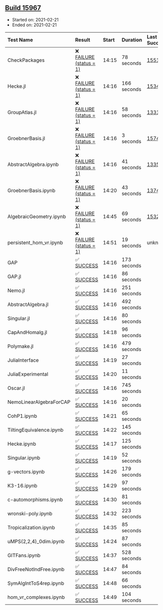 ## [Build 15967](https://oscarci.mathematik.uni-kl.de/job/oscar/15967/)

* Started on: 2021-02-21
* Ended on: 2021-02-21

| Test Name    | Result | Start | Duration | Last Success | First Failure |
|:-------------|:-------|:------|:---------|:-------------|:--------------|
| CheckPackages | ❌ [FAILURE (status = 1)](https://oscarci.mathematik.uni-kl.de/job/oscar/15967/artifact/logs/build-15967/CheckPackages.log) | 14:15 | 78 seconds | [15514](https://oscarci.mathematik.uni-kl.de/job/oscar/15514/) | [15515](https://oscarci.mathematik.uni-kl.de/job/oscar/15515/) |
| Hecke.jl | ❌ [FAILURE (status = 1)](https://oscarci.mathematik.uni-kl.de/job/oscar/15967/artifact/logs/build-15967/Hecke.jl.log) | 14:16 | 166 seconds | [15344](https://oscarci.mathematik.uni-kl.de/job/oscar/15344/) | [15348](https://oscarci.mathematik.uni-kl.de/job/oscar/15348/) |
| GroupAtlas.jl | ❌ [FAILURE (status = 1)](https://oscarci.mathematik.uni-kl.de/job/oscar/15967/artifact/logs/build-15967/GroupAtlas.jl.log) | 14:16 | 58 seconds | [13311](https://oscarci.mathematik.uni-kl.de/job/oscar/13311/) | [13312](https://oscarci.mathematik.uni-kl.de/job/oscar/13312/) |
| GroebnerBasis.jl | ❌ [FAILURE (status = 1)](https://oscarci.mathematik.uni-kl.de/job/oscar/15967/artifact/logs/build-15967/GroebnerBasis.jl.log) | 14:16 | 3 seconds | [15745](https://oscarci.mathematik.uni-kl.de/job/oscar/15745/) | [15746](https://oscarci.mathematik.uni-kl.de/job/oscar/15746/) |
| AbstractAlgebra.ipynb | ❌ [FAILURE (status = 1)](https://oscarci.mathematik.uni-kl.de/job/oscar/15967/artifact/logs/build-15967/AbstractAlgebra.ipynb.log) | 14:16 | 41 seconds | [13355](https://oscarci.mathematik.uni-kl.de/job/oscar/13355/) | [13356](https://oscarci.mathematik.uni-kl.de/job/oscar/13356/) |
| GroebnerBasis.ipynb | ❌ [FAILURE (status = 1)](https://oscarci.mathematik.uni-kl.de/job/oscar/15967/artifact/logs/build-15967/GroebnerBasis.ipynb.log) | 14:20 | 43 seconds | [13748](https://oscarci.mathematik.uni-kl.de/job/oscar/13748/) | [13749](https://oscarci.mathematik.uni-kl.de/job/oscar/13749/) |
| AlgebraicGeometry.ipynb | ❌ [FAILURE (status = 1)](https://oscarci.mathematik.uni-kl.de/job/oscar/15967/artifact/logs/build-15967/AlgebraicGeometry.ipynb.log) | 14:45 | 69 seconds | [15322](https://oscarci.mathematik.uni-kl.de/job/oscar/15322/) | [15323](https://oscarci.mathematik.uni-kl.de/job/oscar/15323/) |
| persistent_hom_vr.ipynb | ❌ [FAILURE (status = 1)](https://oscarci.mathematik.uni-kl.de/job/oscar/15967/artifact/logs/build-15967/persistent_hom_vr.ipynb.log) | 14:51 | 19 seconds | unknown | unknown |
| GAP | ✅ [SUCCESS](https://oscarci.mathematik.uni-kl.de/job/oscar/15967/artifact/logs/build-15967/GAP.log) | 14:16 | 173 seconds |  |  |
| GAP.jl | ✅ [SUCCESS](https://oscarci.mathematik.uni-kl.de/job/oscar/15967/artifact/logs/build-15967/GAP.jl.log) | 14:16 | 86 seconds |  |  |
| Nemo.jl | ✅ [SUCCESS](https://oscarci.mathematik.uni-kl.de/job/oscar/15967/artifact/logs/build-15967/Nemo.jl.log) | 14:16 | 251 seconds |  |  |
| AbstractAlgebra.jl | ✅ [SUCCESS](https://oscarci.mathematik.uni-kl.de/job/oscar/15967/artifact/logs/build-15967/AbstractAlgebra.jl.log) | 14:16 | 492 seconds |  |  |
| Singular.jl | ✅ [SUCCESS](https://oscarci.mathematik.uni-kl.de/job/oscar/15967/artifact/logs/build-15967/Singular.jl.log) | 14:16 | 80 seconds |  |  |
| CapAndHomalg.jl | ✅ [SUCCESS](https://oscarci.mathematik.uni-kl.de/job/oscar/15967/artifact/logs/build-15967/CapAndHomalg.jl.log) | 14:18 | 96 seconds |  |  |
| Polymake.jl | ✅ [SUCCESS](https://oscarci.mathematik.uni-kl.de/job/oscar/15967/artifact/logs/build-15967/Polymake.jl.log) | 14:16 | 479 seconds |  |  |
| JuliaInterface | ✅ [SUCCESS](https://oscarci.mathematik.uni-kl.de/job/oscar/15967/artifact/logs/build-15967/JuliaInterface.log) | 14:19 | 27 seconds |  |  |
| JuliaExperimental | ✅ [SUCCESS](https://oscarci.mathematik.uni-kl.de/job/oscar/15967/artifact/logs/build-15967/JuliaExperimental.log) | 14:20 | 11 seconds |  |  |
| Oscar.jl | ✅ [SUCCESS](https://oscarci.mathematik.uni-kl.de/job/oscar/15967/artifact/logs/build-15967/Oscar.jl.log) | 14:16 | 745 seconds |  |  |
| NemoLinearAlgebraForCAP | ✅ [SUCCESS](https://oscarci.mathematik.uni-kl.de/job/oscar/15967/artifact/logs/build-15967/NemoLinearAlgebraForCAP.log) | 14:16 | 20 seconds |  |  |
| CohP1.ipynb | ✅ [SUCCESS](https://oscarci.mathematik.uni-kl.de/job/oscar/15967/artifact/logs/build-15967/CohP1.ipynb.log) | 14:21 | 65 seconds |  |  |
| TiltingEquivalence.ipynb | ✅ [SUCCESS](https://oscarci.mathematik.uni-kl.de/job/oscar/15967/artifact/logs/build-15967/TiltingEquivalence.ipynb.log) | 14:22 | 145 seconds |  |  |
| Hecke.ipynb | ✅ [SUCCESS](https://oscarci.mathematik.uni-kl.de/job/oscar/15967/artifact/logs/build-15967/Hecke.ipynb.log) | 14:17 | 125 seconds |  |  |
| Singular.ipynb | ✅ [SUCCESS](https://oscarci.mathematik.uni-kl.de/job/oscar/15967/artifact/logs/build-15967/Singular.ipynb.log) | 14:19 | 52 seconds |  |  |
| g-vectors.ipynb | ✅ [SUCCESS](https://oscarci.mathematik.uni-kl.de/job/oscar/15967/artifact/logs/build-15967/g-vectors.ipynb.log) | 14:26 | 179 seconds |  |  |
| K3-16.ipynb | ✅ [SUCCESS](https://oscarci.mathematik.uni-kl.de/job/oscar/15967/artifact/logs/build-15967/K3-16.ipynb.log) | 14:29 | 97 seconds |  |  |
| c-automorphisms.ipynb | ✅ [SUCCESS](https://oscarci.mathematik.uni-kl.de/job/oscar/15967/artifact/logs/build-15967/c-automorphisms.ipynb.log) | 14:30 | 81 seconds |  |  |
| wronski-poly.ipynb | ✅ [SUCCESS](https://oscarci.mathematik.uni-kl.de/job/oscar/15967/artifact/logs/build-15967/wronski-poly.ipynb.log) | 14:32 | 223 seconds |  |  |
| Tropicalization.ipynb | ✅ [SUCCESS](https://oscarci.mathematik.uni-kl.de/job/oscar/15967/artifact/logs/build-15967/Tropicalization.ipynb.log) | 14:35 | 85 seconds |  |  |
| uMPS(2,2,4)_0dim.ipynb | ✅ [SUCCESS](https://oscarci.mathematik.uni-kl.de/job/oscar/15967/artifact/logs/build-15967/uMPS-2-2-4-_0dim.ipynb.log) | 14:24 | 87 seconds |  |  |
| GITFans.ipynb | ✅ [SUCCESS](https://oscarci.mathematik.uni-kl.de/job/oscar/15967/artifact/logs/build-15967/GITFans.ipynb.log) | 14:37 | 528 seconds |  |  |
| DivFreeNotIndFree.ipynb | ✅ [SUCCESS](https://oscarci.mathematik.uni-kl.de/job/oscar/15967/artifact/logs/build-15967/DivFreeNotIndFree.ipynb.log) | 14:47 | 84 seconds |  |  |
| SymAlgIntToS4rep.ipynb | ✅ [SUCCESS](https://oscarci.mathematik.uni-kl.de/job/oscar/15967/artifact/logs/build-15967/SymAlgIntToS4rep.ipynb.log) | 14:48 | 66 seconds |  |  |
| hom_vr_complexes.ipynb | ✅ [SUCCESS](https://oscarci.mathematik.uni-kl.de/job/oscar/15967/artifact/logs/build-15967/hom_vr_complexes.ipynb.log) | 14:49 | 104 seconds |  |  |
